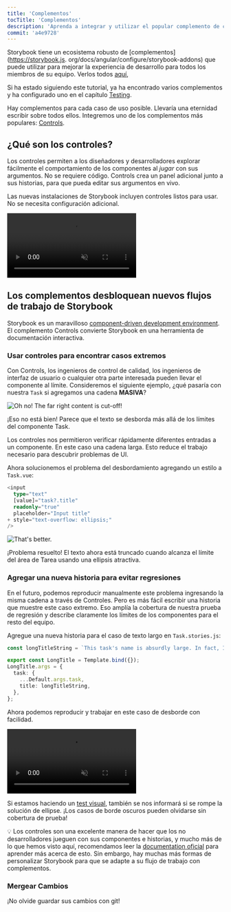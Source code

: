 ```yaml
---
title: 'Complementos'
tocTitle: 'Complementos'
description: 'Aprenda a integrar y utilizar el popular complemento de controles'
commit: 'a4e9728'
---
```


Storybook tiene un ecosistema robusto de [complementos](https://storybook.js.
org/docs/angular/configure/storybook-addons) que puede utilizar para mejorar la experiencia de desarrollo para todos
los miembros de su equipo. Verlos todos [aquí](https://storybook.js.org/addons),

Si ha estado siguiendo este tutorial, ya ha encontrado varios complementos y ha configurado uno en el capítulo [Testing](/intro-to-storybook/angular/es/test/).

Hay complementos para cada caso de uso posible. Llevaría una eternidad escribir sobre todos ellos. Integremos uno de
los complementos más populares: [Controls](https://storybook.js.org/docs/angular/essentials/controls).

## ¿Qué son los controles?

Los controles permiten a los diseñadores y desarrolladores explorar fácilmente el comportamiento de los componentes
al _jugar_ con sus argumentos. No se requiere código. Controls crea un panel adicional junto a sus historias, para
que pueda editar sus argumentos en vivo.

Las nuevas instalaciones de Storybook incluyen controles listos para usar. No se necesita configuración adicional.

<video autoPlay muted playsInline loop>
  <source
    src="/intro-to-storybook/controls-in-action.mp4"
    type="video/mp4"
  />
</video>

## Los complementos desbloquean nuevos flujos de trabajo de Storybook

Storybook es un maravilloso [component-driven development environment](https://www.componentdriven.org/). El
complemento Controls convierte Storybook en una herramienta de documentación interactiva.

### Usar controles para encontrar casos extremos

Con Controls, los ingenieros de control de calidad, los ingenieros de interfaz de usuario o cualquier otra parte
interesada pueden llevar el componente al límite. Consideremos el siguiente ejemplo, ¿qué pasaría con nuestra
`Task` si agregamos una cadena **MASIVA**?

![Oh no! The far right content is cut-off!](/intro-to-storybook/task-edge-case.png)

¡Eso no está bien! Parece que el texto se desborda más allá de los límites del componente Task.

Los controles nos permitieron verificar rápidamente diferentes entradas a un componente. En este caso una cadena
larga. Esto reduce el trabajo necesario para descubrir problemas de UI.

Ahora solucionemos el problema del desbordamiento agregando un estilo a `Task.vue`:

```diff:title=src/app/components/task.component.ts
<input
  type="text"
  [value]="task?.title"
  readonly="true"
  placeholder="Input title"
+ style="text-overflow: ellipsis;"
/>
```

![That's better.](/intro-to-storybook/edge-case-solved-with-controls.png)

¡Problema resuelto! El texto ahora está truncado cuando alcanza el límite del área de Tarea usando una ellipsis
atractiva.

### Agregar una nueva historia para evitar regresiones

En el futuro, podemos reproducir manualmente este problema ingresando la misma cadena a través de Controles. Pero es
más fácil escribir una historia que muestre este caso extremo. Eso amplía la cobertura de nuestra prueba de regresión y
describe claramente los límites de los componentes para el resto del equipo.

Agregue una nueva historia para el caso de texto largo en `Task.stories.js`:

```ts:title=src/app/components/task.stories.ts
const longTitleString = `This task's name is absurdly large. In fact, I think if I keep going I might end up with content overflow. What will happen? The star that represents a pinned task could have text overlapping. The text could cut-off abruptly when it reaches the star. I hope not!`;

export const LongTitle = Template.bind({});
LongTitle.args = {
  task: {
    ...Default.args.task,
    title: longTitleString,
  },
};
```

Ahora podemos reproducir y trabajar en este caso de desborde con facilidad.

<video autoPlay muted playsInline loop>
  <source
    src="/intro-to-storybook/task-stories-long-title.mp4"
    type="video/mp4"
  />
</video>

Si estamos haciendo un [test visual](/intro-to-storybook/angular/es/test/), también se nos informará si se rompe la
solución de ellipse. ¡Los casos de borde oscuros pueden olvidarse sin cobertura de prueba!

<div class="aside"><p>💡 Los controles son una excelente manera de hacer que los no desarrolladores jueguen con sus 
componentes e historias, y mucho más de lo que hemos visto aquí, recomendamos leer la <a href="https://storybook.js.org/docs/angular/essentials/controls">documentation oficial</a> para aprender más acerca de esto. Sin embargo, hay muchas más formas de personalizar Storybook para que se adapte a su flujo de trabajo con complementos.</div>

### Mergear Cambios

¡No olvide guardar sus cambios con git!
